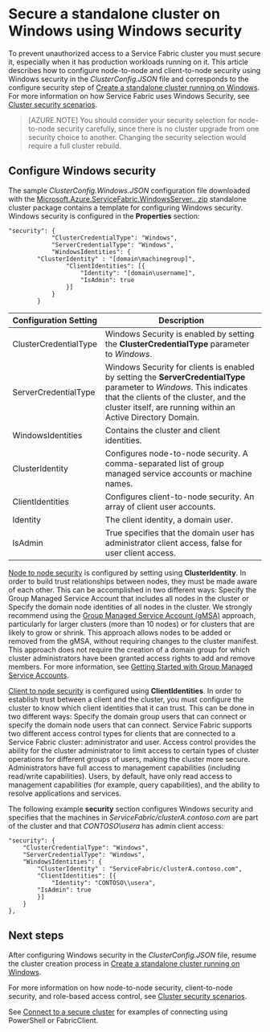 <properties
   pageTitle="Secure a cluster running on Windows using Windows Security | Microsoft Azure"
   description="Learn how to configure node-to-node and client-to-node security on a standalone cluster running on Windows using Windows Security."
   services="service-fabric"
   documentationCenter=".net"
   authors="rwike77"
   manager="timlt"
   editor=""/>

<tags
   ms.service="service-fabric"
   ms.devlang="dotnet"
   ms.topic="article"
   ms.tgt_pltfrm="NA"
   ms.workload="NA"
   ms.date="08/25/2016"
   ms.author="ryanwi"/>


# <a name="secure-a-standalone-cluster-on-windows-using-windows-security"></a>Secure a standalone cluster on Windows using Windows security

To prevent unauthorized access to a Service Fabric cluster you must secure it, especially when it has production workloads running on it. This article describes how to configure node-to-node and client-to-node security using Windows security in the *ClusterConfig.JSON* file and corresponds to the configure security step of [Create a standalone cluster running on Windows](service-fabric-cluster-creation-for-windows-server.md). For more information on how Service Fabric uses Windows Security, see [Cluster security scenarios](service-fabric-cluster-security.md).

>[AZURE.NOTE]
You should consider your security selection for node-to-node security carefully, since there is no cluster upgrade from one security choice to another. Changing the security selection would require a full cluster rebuild.

## <a name="configure-windows-security"></a>Configure Windows security
The sample *ClusterConfig.Windows.JSON* configuration file downloaded with the [Microsoft.Azure.ServiceFabric.WindowsServer.<version>. zip](http://go.microsoft.com/fwlink/?LinkId=730690) standalone cluster package contains a template for configuring Windows security.  Windows security is configured in the **Properties** section:

```
"security": {
            "ClusterCredentialType": "Windows",
            "ServerCredentialType": "Windows",
            "WindowsIdentities": {
        "ClusterIdentity" : "[domain\machinegroup]",
                "ClientIdentities": [{
                    "Identity": "[domain\username]",
                    "IsAdmin": true
                }]
            }
        }
```

|**Configuration Setting**|**Description**|
|-----------------------|--------------------------|
|ClusterCredentialType|Windows Security is enabled by setting the **ClusterCredentialType** parameter to *Windows*.|
|ServerCredentialType|Windows Security for clients is enabled by setting the **ServerCredentialType** parameter to *Windows*. This indicates that the clients of the cluster, and the cluster itself, are running within an Active Directory Domain.|
|WindowsIdentities|Contains the cluster and client identities.|
|ClusterIdentity|Configures node-to-node security. A comma-separated list of group managed service accounts or machine names.|
|ClientIdentities|Configures client-to-node security. An array of client user accounts.|
|Identity|The client identity, a domain user.|
|IsAdmin|True specifies that the domain user has administrator client access, false for user client access.|

[Node to node security](service-fabric-cluster-security.md#node-to-node-security) is configured by setting using **ClusterIdentity**. In order to build trust relationships between nodes, they must be made aware of each other. This can be accomplished in two different ways: Specify the Group Managed Service Account that includes all nodes in the cluster or Specify the domain node identities of all nodes in the cluster. We strongly recommend using the [Group Managed Service Account (gMSA)](https://technet.microsoft.com/library/hh831782.aspx) approach, particularly for larger clusters (more than 10 nodes) or for clusters that are likely to grow or shrink.
This approach allows nodes to be added or removed from the gMSA, without requiring changes to the cluster manifest. This approach does not require the creation of a domain group for which cluster administrators have been granted access rights to add and remove members. For more information, see [Getting Started with Group Managed Service Accounts](http://technet.microsoft.com/library/jj128431.aspx).

[Client to node security](service-fabric-cluster-security.md#client-to-node-security) is configured using **ClientIdentities**. In order to establish trust between a client and the cluster, you must configure the cluster to know which client identities that it can trust. This can be done in two different ways: Specify the domain group users that can connect or specify the domain node users that can connect. Service Fabric supports two different access control types for clients that are connected to a Service Fabric cluster: administrator and user. Access control provides the ability for the cluster administrator to limit access to certain types of cluster operations for different groups of users, making the cluster more secure.  Administrators have full access to management capabilities (including read/write capabilities). Users, by default, have only read access to management capabilities (for example, query capabilities), and the ability to resolve applications and services.

The following example **security** section configures Windows security and specifies that the machines in *ServiceFabric/clusterA.contoso.com* are part of the cluster and that *CONTOSO\usera* has admin client access:

```
"security": {
    "ClusterCredentialType": "Windows",
    "ServerCredentialType": "Windows",
    "WindowsIdentities": {
        "ClusterIdentity" : "ServiceFabric/clusterA.contoso.com",
        "ClientIdentities": [{
            "Identity": "CONTOSO\\usera",
        "IsAdmin": true
        }]
    }
},
```

## <a name="next-steps"></a>Next steps

After configuring Windows security in the *ClusterConfig.JSON* file, resume the cluster creation process in [Create a standalone cluster running on Windows](service-fabric-cluster-creation-for-windows-server.md).

For more information on how node-to-node security, client-to-node security, and role-based access control, see [Cluster security scenarios](service-fabric-cluster-security.md).

See [Connect to a secure cluster](service-fabric-connect-to-secure-cluster.md) for examples of connecting using PowerShell or FabricClient.

